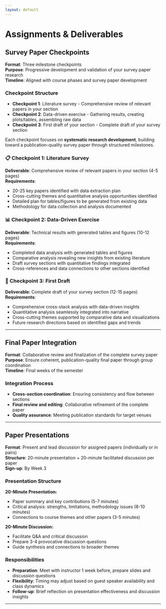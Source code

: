 ```yaml
---
layout: default
---
```


# Assignments & Deliverables


## Survey Paper Checkpoints

**Format**: Three milestone checkpoints  
**Purpose**: Progressive development and validation of your survey paper research  
**Timeline**: Aligned with course phases and survey paper development

### Checkpoint Structure
- **Checkpoint 1**: Literature survey - Comprehensive review of relevant papers in your section
- **Checkpoint 2**: Data-driven exercise - Gathering results, creating plots/tables, assembling raw data  
- **Checkpoint 3**: First draft of your section - Complete draft of your survey section

Each checkpoint focuses on **systematic research development**, building toward a publication-quality survey paper through structured milestones.

### 📋 Checkpoint 1: Literature Survey

**Deliverable**: Comprehensive review of relevant papers in your section (4-5 pages)  
**Requirements**:
- 20-25 key papers identified with data extraction plan
- Cross-cutting themes and quantitative analysis opportunities identified
- Detailed plan for tables/figures to be generated from existing data
- Methodology for data collection and analysis documented

### 📊 Checkpoint 2: Data-Driven Exercise

**Deliverable**: Technical results with generated tables and figures (10-12 pages)  
**Requirements**:
- Completed data analysis with generated tables and figures
- Comparative analysis revealing new insights from existing literature
- Draft survey sections with quantitative findings integrated
- Cross-references and data connections to other sections identified

### 📖 Checkpoint 3: First Draft

**Deliverable**: Complete draft of your survey section (12-15 pages)  
**Requirements**:
- Comprehensive cross-stack analysis with data-driven insights
- Quantitative analysis seamlessly integrated into narrative
- Cross-cutting themes supported by comparative data and visualizations
- Future research directions based on identified gaps and trends

---

## Final Paper Integration

**Format**: Collaborative review and finalization of the complete survey paper  
**Purpose**: Ensure coherent, publication-quality final paper through group coordination  
**Timeline**: Final weeks of the semester

### Integration Process
- **Cross-section coordination**: Ensuring consistency and flow between sections
- **Final review and editing**: Collaborative refinement of the complete paper
- **Quality assurance**: Meeting publication standards for target venues

---

## Paper Presentations

**Format**: Present and lead discussion for assigned papers (individually or in pairs)  
**Structure**: 20-minute presentation + 20-minute facilitated discussion per paper  
**Sign-up**: By Week 3

### Presentation Structure
**20-Minute Presentation:**
- Paper summary and key contributions (5-7 minutes)
- Critical analysis: strengths, limitations, methodology issues (8-10 minutes)
- Connections to course themes and other papers (3-5 minutes)

**20-Minute Discussion:**
- Facilitate Q&A and critical discussion
- Prepare 3-4 provocative discussion questions
- Guide synthesis and connections to broader themes

### Responsibilities
- **Preparation**: Meet with instructor 1 week before, prepare slides and discussion questions
- **Flexibility**: Timing may adjust based on guest speaker availability and class dynamics
- **Follow-up**: Brief reflection on presentation effectiveness and discussion insights

---


